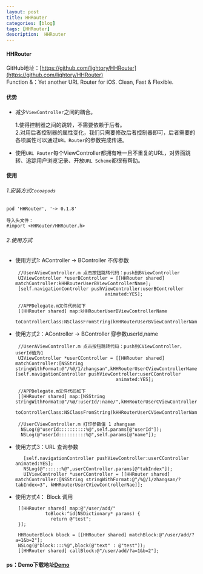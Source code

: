 ```yaml
---
layout: post
title: HHRouter
categories: [blog]
tags: [HHRouter]
description:  HHRouter
---
```


#### HHRouter 

  GitHub地址：[https://github.com/lightory/HHRouter](https://github.com/lightory/HHRouter) <br/>
  Function &：Yet another URL Router for iOS. Clean, Fast & Flexible. 
   
#### 优势

   - 减少`ViewController`之间的耦合。 <br/>
   
     1.使得控制器之间的跳转，不需要依赖于后者。  
     2.对用后者控制器的属性变化，我们只需要修改后者控制器即可，后者需要的各项属性可以通过`URL Router`的参数完成传递。
 
   - 使用`URL Router`每个ViewController都拥有唯一且不重复的URL，对界面跳转、追踪用户浏览记录、开放`URL Scheme`都很有帮助。

#### 使用

###### 1.安装方式`Cocoapods`
 
	pod 'HHRouter', '~> 0.1.8'
 	
 	导入头文件：
 	#import <HHRouter/HHRouter.h>    
    
###### 2.使用方式
  
  - 使用方式1: AController -> BController 不传参数
  
         //UserAViewController.m 点击按钮跳转代码：push到BViewController
         UIViewController *userBController = [[HHRouter shared] matchController:kHHRouterUserBViewControllerName];
         [self.navigationController pushViewController:userBController
                                         animated:YES];
                                         
         //APPDelegate.m文件代码如下
         [[HHRouter shared] map:kHHRouterUserBViewControllerName
         toControllerClass:NSClassFromString(kHHRouterUserBViewControllerName)];                            
  


 -  使用方式2：AController -> BController 穿参数userId,name
  
         //UserAViewController.m 点击按钮跳转代码：push到CViewController，userId值为1
         UIViewController *userCController = [[HHRouter shared] matchController:[NSString stringWithFormat:@"/%@/1/zhangsan",kHHRouterUserCViewControllerName]];
   	    [self.navigationController pushViewController:userCController
                                             animated:YES];
        
         //APPDelegate.m文件代码如下        
		 [[HHRouter shared] map:[NSString stringWithFormat:@"/%@/:userId/:name/",kHHRouterUserCViewControllerName]
          toControllerClass:NSClassFromString(kHHRouterUserCViewControllerName)];
         
         //UserCViewController.m 打印参数值 1 zhangsan
          NSLog(@"userId::::::::::%@",self.params[@"userId"]);
          NSLog(@"userId::::::::::%@",self.params[@"name"]);
         
 - 使用方式3：URL 查询参数
  		   	  
          [self.navigationController pushViewController:userCController animated:YES];
          NSLog(@"::::::%@",userCController.params[@"tabIndex"]);
          UIViewController *userCController = [[HHRouter shared] matchController:[NSString stringWithFormat:@"/%@/1/zhangsan/?tabIndex=3", kHHRouterUserCViewControllerNae]]; 
 
 - 使用方式4： Block 调用
 	
        [[HHRouter shared] map:@"/user/add/"
                  toBlock:^id(NSDictionary* params) {
					return @"test";
        }];

        HHRouterBlock block = [[HHRouter shared] matchBlock:@"/user/add/?a=1&b=2"];
	    NSLog(@"block::::%@",block(@"text" : @"test"));
        [[HHRouter shared] callBlock:@"/user/add/?a=1&b=2"];
       
 	
#### ps：Demo下载地址[Demo](https://github.com/zfx5130/HHRouterTestDemo)

